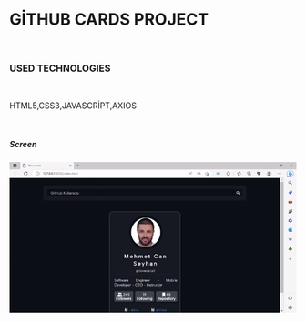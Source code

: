 <h1>GİTHUB CARDS PROJECT</h1>
<br>
<h3>USED TECHNOLOGIES</h3>
<br>
<p>HTML5,CSS3,JAVASCRİPT,AXIOS</p>
<br>
<h5>Screen</h5>
<img src="screen.gif">
